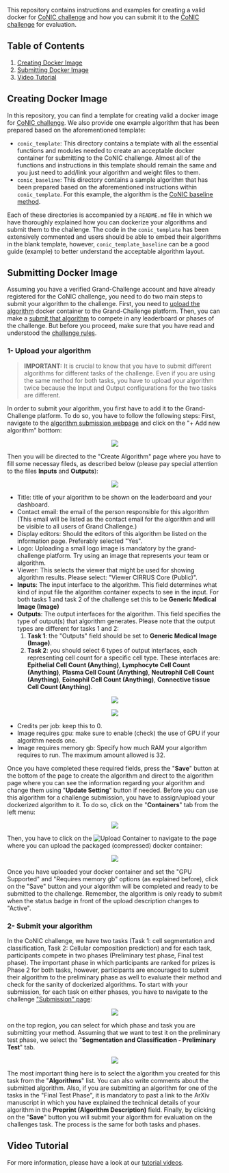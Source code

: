 
This repository contains instructions and examples for creating a valid docker for [CoNIC challenge](https://conic-challenge.grand-challenge.org/Home/) and how you can submit it to the [CoNIC challenge](https://conic-challenge.grand-challenge.org/Home/) for evaluation.

## Table of Contents
1. [Creating Docker Image](#creating_docker)
2. [Submitting Docker Image](#submitting_docker)
3. [Video Tutorial](#video_tutorial)


## Creating Docker Image <a name="creating_docker"></a>

In this repository, you can find a template for creating valid a docker image for [CoNIC challenge](https://conic-challenge.grand-challenge.org/Home/). We also provide one example algorithm that has been prepared based on the aforementioned template:

- `conic_template`: This directory contains a template with all the essential functions and modules needed to create an acceptable docker container for submitting to the CoNIC challenge. Almost all of the functions and instructions in this template should remain the same and you just need to add/link your algorithm and weight files to them.
- `conic_baseline`: This directory contains a sample algorithm that has been prepared based on the aforementioned instructions within `conic_template`. For this example, the algorithm is the [CoNIC baseline method](https://github.com/vqdang/hover_net/tree/conic).

Each of these directories is accompanied by a `README.md` file in which we have thoroughly explained how you can dockerize your algorithms and submit them to the challenge. The code in the `conic_template` has been extensively commented and users should be able to embed their algorithms in the blank template, however, `conic_template_baseline` can be a good guide (example) to better understand the acceptable algorithm layout. 

## Submitting Docker Image <a name="submitting_docker"></a>


Assuming you have a verified Grand-Challenge account and have already registered for the CoNIC challenge, you need to do two main steps to submit your algorithm to the challenge. First, you need to [upload the algorithm](#uplaod-your-algorithm) docker container to the Grand-Challenge platform. Then, you can make a [submit that algorithm](#submit-your-algorithm) to compete in any leaderboard or phases of the challenge. But before you proceed, make sure that you have read and understood the [challenge rules](https://conic-challenge.grand-challenge.org/Rules/).

### 1- Upload your algorithm
> **IMPORTANT:** It is crucial to know that you have to submit different algorithms for different tasks of the challenge. Even if you are using the same method for both tasks, you have to upload your algorithm twice because the Input and Output configurations for the two tasks are different.

In order to submit your algorithm, you first have to add it to the Grand-Challenge platform. To do so, you have to follow the following steps: First, navigate to the [algorithm submission webpage](https://grand-challenge.org/algorithms/) and click on the "+ Add new algorithm" botttom:

<p align="center">
  <img src="/doc/algorithm.jpg">
</p> 

Then you will be directed to the "Create Algorithm" page where you have to fill some necessay fileds, as described below (please pay special attention to the files **Inputs** and **Outputs**):

<p align="center">
  <img src="/doc/algorithm fields.JPG">
</p>

- Title: title of your algorithm to be shown on the leaderboard and your dashboard.
- Contact email: the email of the person responsible for this algorithm (This email will be listed as the contact email for the algorithm and will be visible to all users of Grand Challenge.)
- Display editors: Should the editors of this algorithm be listed on the information page. Preferably selected "Yes".
- Logo: Uploading a small logo image is mandatory by the grand-challenge platform. Try using an image that represents your team or algorithm.
- Viewer: This selects the viewer that might be used for showing algorithm results. Please select: "Viewer CIRRUS Core (Public)".
- **Inputs**: The input interface to the algorithm. This field determines what kind of input file the algorithm container expects to see in the input. For both tasks 1 and task 2 of the challenge set this to be **Generic Medical Image (Image)**
- **Outputs**: The output interfaces for the algorithm. This field specifies the type of output(s) that algorithm generates. Please note that the output types are different for tasks 1 and 2:
   1. **Task 1**: the "Outputs" field should be set to **Generic Medical Image (Image)**.
   2. **Task 2**: you should select 6 types of output interfaces, each representing cell count for a specific cell type. These interfaces are: **Epithelial Cell Count (Anything)**, **Lymphocyte Cell Count (Anything)**, **Plasma Cell Count (Anything)**, **Neutrophil Cell Count (Anything)**, **Eoinophil Cell Count (Anything)**, **Connective tissue Cell Count (Anything)**.

<p align="center">
<img src="/doc/task1_input_output.JPG">
</p>

<p align="center">
<img src="/doc/task2_input_output.JPG">
</p>

- Credits per job: keep this to 0.
- Image requires gpu: make sure to enable (check) the use of GPU if your algorithm needs one.
- Image requires memory gb: Specify how much RAM your algorithm requires to run. The maximum amount allowed is 32.

Once you have completed these required fields, press the "**Save**" button at the bottom of the page to create the algorithm and direct to the algorithm page where you can see the information regarding your algorithm and change them using "**Update Setting**" button if needed. Before you can use this algorithm for a challenge submission, you have to assign/upload your dockerized algorithm to it. To do so, click on the "**Containers**" tab from the left menu:

<p align="center">
<img src="/doc/algorithm_page.JPG">
</p>

Then, you have to click on the ![Upload Container](/doc/upload_container_botton.JPG) to navigate to the page where you can upload the packaged (compressed) docker container:

<p align="center">
<img src="/doc/container_upload.JPG">
</p>

Once you have uploaded your docker container and set the "GPU Supported" and "Requires memory gb" options (as explained before), click on the "Save" button and your algorithm will be completed and ready to be submitted to the challenge. Remember, the algorithm is only ready to submit when the status badge in front of the upload description changes to "Active".

### 2- Submit your algorithm
In the CoNIC challenge, we have two tasks (Task 1: cell segmentation and classification, Task 2: Cellular composition prediction) and for each task, participants compete in two phases (Preliminary test phase, Final test phase). The important phase in which participants are ranked for prizes is Phase 2 for both tasks, however, participants are encouraged to submit their algorithm to the preliminary phase as well to evaluate their method and check for the sanity of dockerized algorithms.
To start with your submission, for each task on either phases, you have to navigate to the challenge ["Submission" page](https://conic-challenge.grand-challenge.org/evaluation/challenge/submissions/create/):

<p align="center">
<img src="/doc/submissions.JPG">
</p>

on the top region, you can select for which phase and task you are submitting your method. Assuming that we want to test it on the preliminary test phase, we select the "**Segmentation and Classification - Preliminary Test**" tab.

<p align="center">
<img src="/doc/submit_algorithm.jpg">
</p>

The most important thing here is to select the algorithm you created for this task from the "**Algorithms**" list. You can also write comments about the submitted algorithm. Also, if you are submitting an algorithm for one of the tasks in the "Final Test Phase", it is mandatory to past a link to the ArXiv manuscript in which you have explained the technical details of your algorithm in the **Preprint (Algorithm Description)** field. Finally, by clicking on the "**Save**" button you will submit your algorithm for evaluation on the challenges task. The process is the same for both tasks and phases.

## Video Tutorial <a name="video_tutorial"></a>
For more information, please have a look at our [tutorial videos](https://conic-challenge.grand-challenge.org/Videos/).

